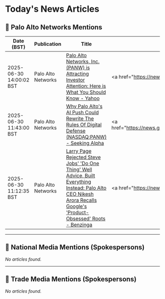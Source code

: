 # Today's News Articles

## 📌 Palo Alto Networks Mentions

| Date (BST) | Publication | Title | Summary |
|------------|-------------|-------|---------|
| 2025-06-30 14:00:02 BST | Palo Alto Networks | [Palo Alto Networks, Inc. (PANW) is Attracting Investor Attention: Here is What You Should Know - Yahoo](https://news.google.com/rss/articles/CBMiggFBVV95cUxNTnNkVjlaSDE0d25Ob2xSS0k4b3ZBdUo5el9pNzhTNHBDZFlOWUt0MThYbGhMQ3BUa3pCY1pJb0luaXpmZEowdWZGZUlMTml6aE5ZdjVJQWlkaFFLN0wySjU5WllZTFV4dEg2QkFNUUJSMkk2dDY3UUhOdXdGNnRQUDRR?oc=5) | <a href="https://news.google.com/rss/articles/CBMiggFBVV95cUxNTnNkVjlaSDE0d25Ob2xSS0k4b3ZBdUo5el9pNzhTNHBDZFlOWUt0MThYbGhMQ3BUa3pCY1pJb0luaXpmZEowdWZGZUlMTml6aE5ZdjVJQWlkaFFLN0wySjU5WllZTFV4dEg2QkFNUU... |
| 2025-06-30 11:43:00 BST | Palo Alto Networks | [Why Palo Alto's AI Push Could Rewrite The Rules Of Digital Defense (NASDAQ:PANW) - Seeking Alpha](https://news.google.com/rss/articles/CBMiqgFBVV95cUxORUVkS251U0pwdm5MVWNoUHZ6MTM4N29WNFJieWVkZ1FIR2ZWSV9pdUZEZ1dDWTQ0WnlWdU4wX1ZfaWRnTHIza0ZTVHhUZk5ONW8xV2NPWVVNMTVaMnBfaG9paU10YVdoUTNoNFZDRm0wN1QySzA3OEQtZnFUT3JjUk1KT0YzN3NJajFTY2FkTmNhODd5Ny0tU0N5MXFfd3hLZUItSXg5ZW1Vdw?oc=5) | <a href="https://news.google.com/rss/articles/CBMiqgFBVV95cUxORUVkS251U0pwdm5MVWNoUHZ6MTM4N29WNFJieWVkZ1FIR2ZWSV9pdUZEZ1dDWTQ0WnlWdU4wX1ZfaWRnTHIza0ZTVHhUZk5ONW8xV2NPWVVNMTVaMnBfaG9paU10YVdoUTNoNFZDRm... |
| 2025-06-30 11:12:35 BST | Palo Alto Networks | [Larry Page Rejected Steve Jobs' 'Do One Thing' Well Advice, Built Everything Instead: Palo Alto CEO Nikesh Arora Recalls Google's 'Product-Obsessed' Roots - Benzinga](https://news.google.com/rss/articles/CBMipgJBVV95cUxQQ19MU0JVdENXdDFBZWE1M051LUY4LW8yZy1maU1WZzBWSmhSdmUtM3duY19lYllieV9pS0xwMGE3MXMtMHlueTZNVkZybEpxYllYYmZpRnpLTEMwRjd3Q1MwX0g5Q2theXQtNmpTZlBQWFI3SENiUkdkanFCVnRjdUJhUGwxTkdnUTJkaXpaTFJ4Rl8zT291N0hVaFpsbENCaEtUOWxRVTNkamxncDY0T25YRFVzTm5sVXE4dHNTU0FrSVB5UlU5ODJhZjRUU3BzMGRndXNSOVRmZy0waHljQ2dmYnR2Rnppd01EUHllTUZyM2U4d1NnVlJjZTlzc0NVU2ZMcktGY004VTE3VW1jbEk3OGp4ejVoRUhMSXF1dzlPdWVYV2c?oc=5) | <a href="https://news.google.com/rss/articles/CBMipgJBVV95cUxQQ19MU0JVdENXdDFBZWE1M051LUY4LW8yZy1maU1WZzBWSmhSdmUtM3duY19lYllieV9pS0xwMGE3MXMtMHlueTZNVkZybEpxYllYYmZpRnpLTEMwRjd3Q1MwX0g5Q2theXQtNmpTZl... |

---
## 📰 National Media Mentions (Spokespersons)

_No articles found._

---
## 📘 Trade Media Mentions (Spokespersons)

_No articles found._
